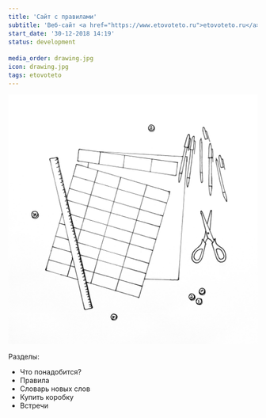```yaml
---
title: 'Сайт с правилами'
subtitle: 'Веб-сайт <a href="https://www.etovoteto.ru">etovoteto.ru</a> с правилами игры и новостями проекта'
start_date: '30-12-2018 14:19'
status: development

media_order: drawing.jpg
icon: drawing.jpg
tags: etovoteto
---
```


![](./drawing.jpg)

Разделы:
- Что понадобится?
- Правила
- Словарь новых слов
- Купить коробку
- Встречи